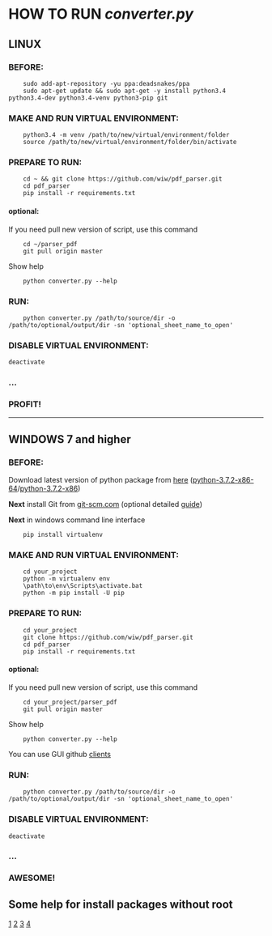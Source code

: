 # HOW TO RUN *converter.py*

## LINUX

### BEFORE:

``` 
	sudo add-apt-repository -yu ppa:deadsnakes/ppa
	sudo apt-get update && sudo apt-get -y install python3.4 python3.4-dev python3.4-venv python3-pip git
```

### MAKE AND RUN VIRTUAL ENVIRONMENT:

``` 
	python3.4 -m venv /path/to/new/virtual/environment/folder
	source /path/to/new/virtual/environment/folder/bin/activate
```

### PREPARE TO RUN:

```
	cd ~ && git clone https://github.com/wiw/pdf_parser.git
	cd pdf_parser
	pip install -r requirements.txt
```

#### optional:
If you need pull new version of script, use this command
```
	cd ~/parser_pdf
	git pull origin master 
```

Show help
```
	python converter.py --help
```

### RUN:

```
    python converter.py /path/to/source/dir -o /path/to/optional/output/dir -sn 'optional_sheet_name_to_open'
```

### DISABLE VIRTUAL ENVIRONMENT:

``` deactivate ```

### ...

### PROFIT!

--- 

## WINDOWS 7 and higher

### BEFORE:

Download latest version of python package from [here](https://www.python.org/downloads/windows/) ([python-3.7.2-x86-64](https://www.python.org/ftp/python/3.7.2/python-3.7.2-amd64.exe)/[python-3.7.2-x86](https://www.python.org/ftp/python/3.7.2/python-3.7.2.exe))

**Next** install Git from [git-scm.com](https://git-scm.com/download/win) (optional detailed [guide](https://www.computerhope.com/issues/ch001927.htm))

**Next** in windows command line interface

``` 
	pip install virtualenv
```

### MAKE AND RUN VIRTUAL ENVIRONMENT:

``` 
	cd your_project
	python -m virtualenv env
	\path\to\env\Scripts\activate.bat
	python -m pip install -U pip
```

### PREPARE TO RUN:

```
	cd your_project
	git clone https://github.com/wiw/pdf_parser.git
	cd pdf_parser
	pip install -r requirements.txt
```

#### optional:
If you need pull new version of script, use this command
```
	cd your_project/parser_pdf
	git pull origin master 
```

Show help
```
	python converter.py --help
```

You can use GUI github [clients](https://git-scm.com/download/gui/windows)



### RUN:

```
    python converter.py /path/to/source/dir -o /path/to/optional/output/dir -sn 'optional_sheet_name_to_open'
```

### DISABLE VIRTUAL ENVIRONMENT:

``` deactivate ```

### ...

### AWESOME!

## Some help for install packages without root
[1](https://stackoverflow.com/questions/9348869/how-to-install-virtualenv-without-using-sudo)
[2](https://stackoverflow.com/questions/7465445/how-to-install-python-modules-without-root-access)
[3](http://notes.webutvikling.org/get-python-virtualenv-pip-without-sudo/)
[4](https://virtualenv.pypa.io/en/latest/installation/)
